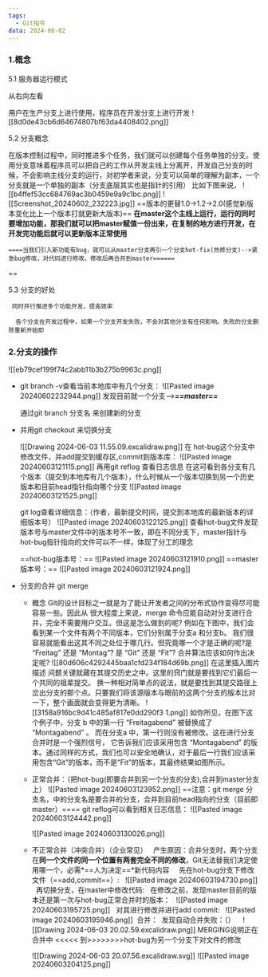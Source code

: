 ```yaml
---
tags:
  - Git指令
data: 2024-06-02
---
```


### 1.概念
5.1 服务器运行模式

   从右向左看

   用户在生产分支上进行使用，程序员在开发分支上进行开发
   ![[8d0de43cb6d64674807bf63da4408402.png]]

 
5.2  分支概念

   在版本控制过程中，同时推进多个任务，我们就可以创建每个任务单独的分支。使用分支意味着程序员可以把自己的工作从开发主线上分离开，开发自己分支的时候，不会影响主线分支的运行，对初学者来说，分支可以简单的理解为副本，一个分支就是一个单独的副本（分支底层其实也是指针的引用）
	比如下图来说，
	![[b4ffef53cc684769ac3b0459e9a9c1bc.png]]
	![[Screenshot_20240602_232223.jpg]]
	==版本的更替1.0->1.2->2.0(感觉新版本变化比上一个版本打就更新大版本)==
    **在master这个主线上运行，运行的同时要增加功能，那我们就可以把master赋值一份出来，在复制的地方进行开发，在开发完功能后就可以更新版本正常使用**

	====当我们引入新功能有bug，就可以从master分支再引一个分支hot-fix(热修分支)-->紧急bug修改，对代码进行修改，修改后再合并到master======
==
 
 5.3 分支的好处

	 同时并行推进多个功能开发，提高效率

	  各个分支在开发过程中，如果一个分支开发失败，不会对其他分支有任何影响。失败的分支删除重新开始即

### 2.分支的操作
![[eb79cef199f74c2abb11b3b275b9963c.png]]
- git branch -v查看当前本地库中有几个分支：
	![[Pasted image 20240602232944.png]]
	发现目前就一个分支-->***==master==***
	
	通过git branch 分支名  来创建新的分支
- 并用git checkout 来切换分支
	
	![[Drawing 2024-06-03 11.55.09.excalidraw.png]]
	在 hot-bug这个分支中修改文件，并add提交到缓存区,commit到版本库：
	![[Pasted image 20240603121115.png]]
	再用git reflog 查看日志信息
	在这可看到各分支有几个版本（提交到本地库有几个版本），什么时候从一个版本切换到另一个历史版本和目前head指针指向哪个分支
	![[Pasted image 20240603121525.png]]
	
	git log查看详细信息：（作者，最新提交时间，提交到本地库的最新版本的详细版本号）
	![[Pasted image 20240603122125.png]]
	查看hot-bug文件发现版本号与master文件中的版本号不一致，即在不同分支下，master指针与hot-bug指针指向的文件可以不一样，体现了分工的理念
	
	==hot-bug版本号：==
	![[Pasted image 20240603121910.png]]
	==master版本号：==
	![[Pasted image 20240603121924.png]]
- 分支的合并 git merge
	- 概念
		Git的设计目标之一就是为了能让开发者之间的分布式协作变得尽可能容易一些。因此从 很大程度上来说，merge 命令应能自动对分支进行合并，完全不需要用户交互。但这是怎么做到的呢?
		例如在下图中，我们会看到某一个文件有两个不同版本，它们分别属于分支a 和分支b。 我们很容易就能看出这其不同之处位于哪几行。但究竟哪一个才是正确的呢?是 “Freitag” 还是 “Montag”? 是 “Git” 还是 “Fit”? 合并算法应该如何作出决定呢?
		![[80d606c4292445baa1cfd234f184d69b.png]]
		在这里插入图片描述
		问题关键就藏在其提交历史之中。这里的窍门就是要找到它们最后一个共同的祖辈提交。 换一种相对简单点的说法，就是要找到其提交路径上岔出分支的那个点。只要我们将该源版本与眼前的这两个分支的版本比对一下，整个画面就会变得更为清晰。
		![[3158a916bc9d41c485af817e0dd290f3 1.png]]
		如你所见，在图下这个例子中，分支 b 中的第一行 “Freitagabend” 被替换成了 “Montagabend” 。 而在分支a 中，第一行则没有被修改。这在进行分支合并时是一个强烈信号， 它告诉我们应该采用包含 “Montagabend” 的版本。通过同样的方式，我们也可以安全地确认，对于最后一行我们应该采用包含“Git”的版本，而不是“Fit”的版本，其最终结果如图所示。
	- 正常合并：（把hot-bug(即要合并到另一个分支的分支),合并到master分支上） 
		![[Pasted image 20240603123952.png]]
		==注意：git merge 分支名，中的分支名是要合并的分支，合并到目前head指向的分支（目前即master）====
		git reflog可以看到相关日志信息：
		![[Pasted image 20240603124442.png]]

		![[Pasted image 20240603130026.png]]
	- 不正常合并（冲突合并）（企业常见）
	  产生原因：合并分支时，两个分支在**同一个文件的同一个位置有两套完全不同的修改**，Git无法替我们决定使用哪一个，必需*==人为决定==*新代码内容 
	  
	  先在hot-bug分支下修改文件（==add,commit==）:
	  ![[Pasted image 20240603194730.png]]
	  再切换分支，在master中修改代码:
	  在修改之前，发现master目前的版本还是第一次与hot-bug正常合并时的版本：
	  ![[Pasted image 20240603195725.png]]
	  对其进行修改并进行add commit:
	  ![[Pasted image 20240603195946.png]]
		 合并：
		 发现自动合并失败：（） 
		 
		 ![[Drawing 2024-06-03 20.02.59.excalidraw.png]]
		MERGING说明正在合并中
		<<<<<
		到>>>>>>>>hot-bug为另一个分支下对文件的修改
		
		
		
		
		![[Drawing 2024-06-03 20.07.56.excalidraw.svg]]
		![[Pasted image 20240603204125.png]]
